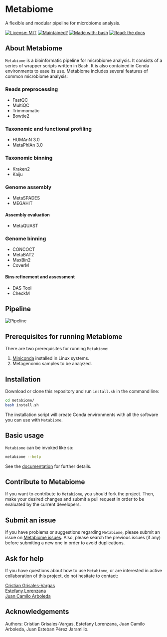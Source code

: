 # Metabiome
A flexible and modular pipeline for microbiome analysis.

[![License: MIT](https://img.shields.io/badge/License-MIT-orange.svg)](https://github.com/Nesper94/Metabiome/blob/master/LICENSE)
[![Maintained?](https://img.shields.io/badge/Maintained%3F-yes-green.svg)](https://github.com/Nesper94/Metabiome/pulse)
[![Made with: bash](https://img.shields.io/badge/Made%20with-Bash-1f425f.svg)](https://www.gnu.org/software/bash/)
[![Read: the docs](https://img.shields.io/badge/read-the%20docs-blue)](https://metabiome.readthedocs.io/en/latest/)

## About Metabiome

`Metabiome` is a bioinformatic pipeline for microbiome analysis. It consists of
a series of wrapper scripts written in Bash. It is also contained in Conda
environments to ease its use. Metabiome includes several features of common
microbiome analysis:

### Reads preprocessing
- FastQC
- MultiQC
- Trimmomatic
- Bowtie2

### Taxonomic and functional profiling
- HUMAnN 3.0
- MetaPhlAn 3.0

### Taxonomic binning
- Kraken2
- Kaiju

### Genome assembly
- MetaSPADES
- MEGAHIT

#### Assembly evaluation
- MetaQUAST

### Genome binning
- CONCOCT
- MetaBAT2
- MaxBin2
- CoverM

#### Bins refinement and assessment
- DAS Tool
- CheckM

## Pipeline
![Pipeline](https://i.imgur.com/ZpCIXYV.png)

## Prerequisites for running Metabiome

There are two prerequisites for running `Metabiome`:

1. [Miniconda](https://docs.conda.io/en/latest/miniconda.html) installed
in Linux systems.
2. Metagenomic samples to be analyzed.

## Installation

Download or clone this repository and run `install.sh` in the command line:

```bash
cd metabiome/
bash install.sh
```
The installation script will create Conda environments with all the software you
can use with `Metabiome`.


## Basic usage

`Metabiome` can be invoked like so:

```bash
metabiome --help
```
See the  [documentation](https://metabiome.readthedocs.io/en/latest/) for
further details.


## Contribute to Metabiome

If you want to contribute to `Metabiome`, you should fork the project.
Then, make your desired changes and submit a pull request in order to be
evaluated by the current developers.

## Submit an issue

If you have problems or suggestions regarding `Metabiome`, please submit an
issue on [Metabiome issues](https://github.com/Nesper94/Metabiome/issues).
Also, please search the previous issues (if any) before submiting a new one in
order to avoid duplications.

## Ask for help

If you have questions about how to use `Metabiome`, or are interested in
active collaboration of this project, do not hesitate to contact:

[Cristian Grisales-Vargas](mailto:cristian.grisales@udea.edu.co)  
[Estefany Lorenzana](mailto:estefany.lorenzana@udea.edu.co)  
[Juan Camilo Arboleda](mailto:juan.arboleda2@udea.edu.co)  

## Acknowledgements

Authors: Cristian Grisales-Vargas, Estefany Lorenzana, Juan Camilo Arboleda,
Juan Esteban Pérez Jaramillo.
